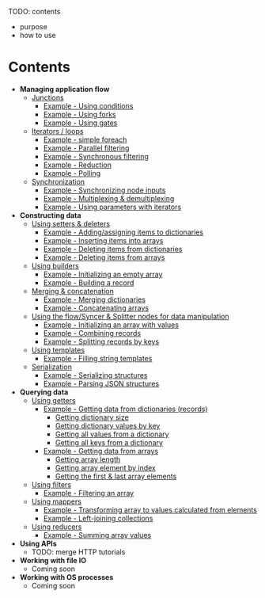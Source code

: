 TODO: contents

- purpose
- how to use

# Contents

- __Managing application flow__
  - [Junctions](1_application_flow/1_1_junctions/README.md#junctions)
    - [Example - Using conditions](1_application_flow/1_1_junctions/README.md#example-21---using-conditions)
    - [Example - Using forks](1_application_flow/1_1_junctions/README.md#example-22---using-forks)
    - [Example - Using gates](1_application_flow/1_1_junctions/README.md#example-23---using-gates)
  - [Iterators / loops](1_application_flow/1_2_iterators/README.md#iterators--loops)
    - [Example - simple foreach](1_application_flow/1_2_iterators/README.md#example-21---simple-foreach)
    - [Example - Parallel filtering](1_application_flow/1_2_iterators/README.md#example-22---parallel-filtering)
    - [Example - Synchronous filtering](1_application_flow/1_2_iterators/README.md#example-31---synchronous-filtering)
    - [Example - Reduction](#1_application_flow/1_2_iterators/README.mdexample-33---reduction)
    - [Example - Polling](1_application_flow/1_2_iterators/README.md#example-41---polling)
  - [Synchronization](1_application_flow/1_3_synchronization/README.md#synchronization)
    - [Example - Synchronizing node inputs](1_application_flow/1_3_synchronization/README.md#example-131-synchronizing-node-inputs)
    - [Example - Multiplexing & demultiplexing](1_application_flow/1_3_synchronization/README.md#example-132-multiplexing--demultiplexing)
    - [Example - Using parameters with iterators](1_application_flow/1_3_synchronization/README.md#example-133-using-parameters-with-iterators)
- __Constructing data__
   - [Using setters & deleters](2_constructing_data/2_1_setters_deleters/README.md#using-setters--deleters)
      - [Example - Adding/assigning items to dictionaries](2_constructing_data/2_1_setters_deleters/README.md#example-211-addingassigning-items-to-dictionaries)
      - [Example - Inserting items into arrays](2_constructing_data/2_1_setters_deleters/README.md#example-212-inserting-items-into-arrays)
      - [Example - Deleting items from dictionaries](2_constructing_data/2_1_setters_deleters/README.md#example-213-deleting-items-from-dictionaries)
      - [Example - Deleting items from arrays](2_constructing_data/2_1_setters_deleters/README.md#example-214-deleting-items-from-arrays)
  - [Using builders](2_constructing_data/2_2_builders/README.md#using-builders)
    - [Example - Initializing an empty array](2_constructing_data/2_2_builders/README.md#example-11-initializing-an-empty-array)
    - [Example - Building a record](2_constructing_data/2_2_builders/README.md#example-12-building-a-record)
  - [Merging & concatenation](2_constructing_data/2_4_merge_concat/README.md#merging--concatenation)
    - [Example - Merging dictionaries](2_constructing_data/2_4_merge_concat/README.md#example-241-merging-dictionaries)
    - [Example - Concatenating arrays](2_constructing_data/2_4_merge_concat/README.md#example-242-concatenating-arrays)
  - [Using the flow/Syncer & Splitter nodes for data manipulation](2_constructing_data/2_3_syncer_splitter/README.md#using-the-flowsyncer--splitter-nodes-for-data-manipulation)
    - [Example - Initializing an array with values](2_constructing_data/2_3_syncer_splitter/README.md#example-241-initializing-an-array-with-values)
    - [Example - Combining records](2_constructing_data/2_3_syncer_splitter/README.md#example-242-combining-records)
    - [Example - Splitting records by keys](2_constructing_data/2_3_syncer_splitter/README.md#example-243-splitting-records-by-keys)
  - [Using templates](2_constructing_data/2_5_templating/README.md#using-templates)
    - [Example - Filling string templates](2_constructing_data/2_5_templating/README.md#example-251-filling-string-templates)
  - [Serialization](2_constructing_data/2_6_serialization/README.md#serialization)
    - [Example - Serializing structures](2_constructing_data/2_6_serialization/README.md#example-261-serializing-structures)
    - [Example - Parsing JSON structures](2_constructing_data/2_6_serialization/README.md#example-262-parsing-json-structures)
- __Querying data__
  - [Using getters](3_querying_data/3_1_getters/README.md#using-getters)
    - [Example - Getting data from dictionaries (records)](3_querying_data/3_1_getters/README.md#example-311---getting-data-from-dictionaries-records)
      - [Getting dictionary size](3_querying_data/3_1_getters/README.md#getting-dictionary-size)
      - [Getting dictionary values by key](3_querying_data/3_1_getters/README.md#getting-dictionary-values-by-key)
      - [Getting all values from a dictionary](3_querying_data/3_1_getters/README.md#getting-all-values-from-a-dictionary)
      - [Getting all keys from a dictionary](3_querying_data/3_1_getters/README.md#getting-all-keys-from-a-dictionary)
    - [Example - Getting data from arrays](3_querying_data/3_1_getters/README.md#example-312---getting-data-from-arrays)
      - [Getting array length](3_querying_data/3_1_getters/README.md#getting-array-length)
      - [Getting array element by index](3_querying_data/3_1_getters/README.md#getting-array-element-by-index)
      - [Getting the first & last array elements](3_querying_data/3_1_getters/README.md#getting-the-first--last-array-elements)
  - [Using filters](3_querying_data/3_2_filters/README.md#using-filters)
    - [Example - Filtering an array](3_querying_data/3_2_filters/README.md#example-321---filtering-an-array)
  - [Using mappers](3_querying_data/3_3_mappers/README.md#using-mappers)
    - [Example - Transforming array to values calculated from elements](3_querying_data/3_3_mappers/README.md#example-331-transforming-array-to-values-calculated-from-elements)
    - [Example - Left-joining collections](3_querying_data/3_3_mappers/README.md#example-332-grouping-child-elements-to-parent---mapping-with-external-parameters)
  - [Using reducers](3_querying_data/3_4_reducers/README.md#using-reducers)
    - [Example - Summing array values](3_querying_data/3_4_reducers/README.md#example-341-summing-array-values)
- __Using APIs__
  - TODO: merge HTTP tutorials
- __Working with file IO__
  - Coming soon
- __Working with OS processes__
  - Coming soon